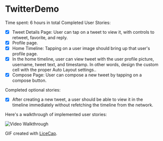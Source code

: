 # TwitterDemo
Time spent: 6 hours in total
Completed User Stories:
* [X] Tweet Details Page: User can tap on a tweet to view it, with controls to retweet, favorite, and reply.
* [X] Profile page.
* [X] Home Timeline: Tapping on a user image should bring up that user's profile page.
* [X] In the home timeline, user can view tweet with the user profile picture, username, tweet text, and timestamp. In other words, design the custom cell with the proper Auto Layout settings..
* [X] Compose Page: User can compose a new tweet by tapping on a compose button.

Completed optional stories:
* [X] After creating a new tweet, a user should be able to view it in the timeline immediately without refetching the timeline from the network.

Here's a walkthrough of implemented user stories:

<img src='http://imgur.com/3ly6EKN.gif' title='Video Walkthrough' width='' alt='Video Walkthrough' />

GIF created with [LiceCap](http://www.cockos.com/licecap/).
